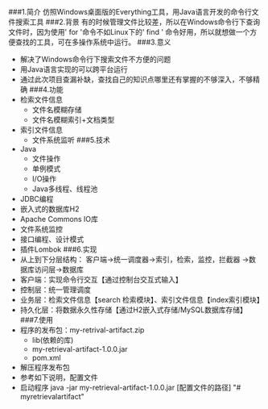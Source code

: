 ###1.简介
仿照Windows桌面版的Everything工具，用Java语言开发的命令行文件搜索工具
###2.背景
有的时候管理文件比较差，所以在Windows命令行下查询文件时，因为使用' for '命令不如Linux下的' find '
命令好用，所以就想做一个方便查找的工具，可在多操作系统中运行。
###3.意义
+ 解决了Windows命令行下搜索文件不方便的问题
+ 用Java语言实现的可以跨平台运行
+ 通过此次项目查漏补缺，查找自己的知识点哪里还有掌握的不够深入，不够精确
###4.功能
+ 检索文件信息
   + 文件名模糊存储
   + 文件名模糊索引+文档类型
+ 索引文件信息
   + 文件系统监听
###5.技术
+ Java
   + 文件操作
   + 单例模式
   + I/O操作
   + Java多线程、线程池
+ JDBC编程
+ 嵌入式的数据库H2
+ Apache Commons IO库
+ 文件系统监控
+ 接口编程、设计模式
+ 插件Lombok
###6.实现
+ 从上到下分层结构： 客户端->统一调度器->索引，检索，监控，拦截器
->数据库访问层->数据库
+ 客户端：实现命令行交互【通过控制台交互式输入】
+ 控制层：统一管理调度
+ 业务层：检索文件信息【search 检索模块】、索引文件信息【index索引模块】
+ 持久化层：将数据永久性存储【通过H2嵌入式存储/MySQL数据库存储】
###7.使用
+ 程序的发布包：my-retrival-artifact.zip
    + lib(依赖的库)
    + my-retrieval-artifact-1.0.0.jar
    + pom.xml
+ 解压程序发布包
+ 参考如下说明，配置文件
+ 启动程序 
   java -jar my-retrieval-artifact-1.0.0.jar [配置文件的路径]
   "# myretrievalartifact" 
